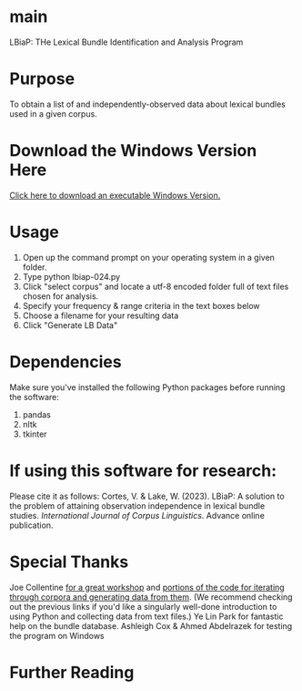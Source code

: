 # main
LBiaP: THe Lexical Bundle Identification and Analysis Program

# Purpose
To obtain a list of and independently-observed data about lexical bundles used in a given corpus.

# Download the Windows Version Here

[Click here to download an executable Windows Version.](https://drive.google.com/file/d/1osJtegrb7imcErRBJSOkLYc39t25zZW-/view?usp=share_link)

# Usage
1. Open up the command prompt on your operating system in a given folder.
2. Type python lbiap-024.py
3. Click "select corpus" and locate a utf-8 encoded folder full of text files chosen for analysis.
4. Specify your frequency & range criteria in the text boxes below
5. Choose a filename for your resulting data
6. Click "Generate LB Data"

# Dependencies
Make sure you've installed the following Python packages before running the software:
1. pandas 
2. nltk
3. tkinter


# If using this software for research:
Please cite it as follows:
Cortes, V. & Lake, W. (2023). LBiaP: A solution to the problem of attaining observation independence in lexical bundle studies. _International Journal of Corpus Linguistics_. Advance online publication.

# Special Thanks

Joe Collentine [for a great workshop](https://www.youtube.com/watch?v=kSOaWoKzdbw) and [portions of the code for iterating through corpora and generating data from them](https://github.com/jcollentine/LAEL-python-workshop). (We recommend checking out the previous links if you'd like a singularly well-done introduction to using Python and collecting data from text files.)
Ye Lin Park for fantastic help on the bundle database.
Ashleigh Cox & Ahmed Abdelrazek for testing the program on Windows


# Further Reading
